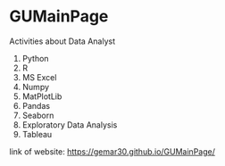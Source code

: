 # GUMainPage
Activities about Data Analyst

1. Python
2. R
3. MS Excel
4. Numpy
5. MatPlotLib
6. Pandas
7. Seaborn
8. Exploratory Data Analysis
9. Tableau


link of website: https://gemar30.github.io/GUMainPage/

